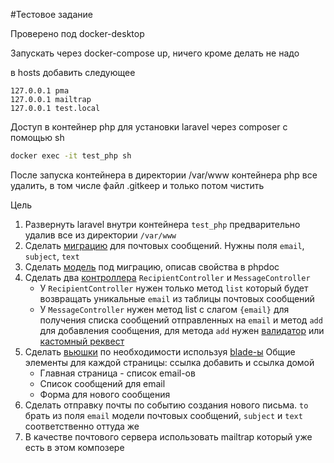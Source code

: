 #Тестовое задание

Проверено под docker-desktop

Запускать через docker-compose up, ничего кроме делать не надо

в hosts добавить следующее

```hosts
127.0.0.1 pma
127.0.0.1 mailtrap
127.0.0.1 test.local
```

Доступ в контейнер php для установки laravel через composer с помощью sh

```sh
docker exec -it test_php sh
```

После запуска контейнера в директории /var/www контейнера php все удалить, в том числе файл .gitkeep и только потом чистить

Цель

1. Развернуть laravel внутри контейнера `test_php` предварительно удалив все из директории `/var/www`
1. Сделать [миграцию](https://laravel.com/docs/9.x/migrations) для почтовых сообщений. Нужны поля `email`, `subject`, `text`
1. Сделать [модель](https://laravel.com/docs/9.x/eloquent) под миграцию, описав свойства в phpdoc
1. Сделать два [контроллера](https://laravel.com/docs/9.x/controllers#main-content) `RecipientController` и `MessageController`
    - У `RecipientController` нужен только метод `list` который будет возвращать уникальные `email` из таблицы почтовых сообщений
    - У `MessageController` нужен метод list с слагом `{email}` для получения списка сообщений отправленных на `email` и метод `add` для добавления сообщения, для метода `add` нужен [валидатор](https://laravel.com/docs/9.x/validation#manually-creating-validators) или [кастомный реквест](https://laravel.com/docs/9.x/validation#creating-form-requests)
1. Сделать [вьюшки](https://laravel.com/docs/9.x/views#main-content) по необходимости используя [blade-ы](https://laravel.com/docs/9.x/blade)
Общие элементы для каждой страницы: ссылка добавить и ссылка домой
    - Главная страница - список email-ов
    - Список сообщений для email
    - Форма для нового сообщения
1. Сделать отправку почты по событию создания нового письма. `to` брать из поля `email` модели почтовых сообщений, `subject` и `text` соответственно оттуда же
1. В качестве почтового сервера использовать mailtrap который уже есть в этом композере